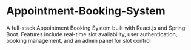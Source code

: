 # Appointment-Booking-System
A full-stack Appointment Booking System built with React.js and Spring Boot. Features include real-time slot availability, user authentication, booking management, and an admin panel for slot control
